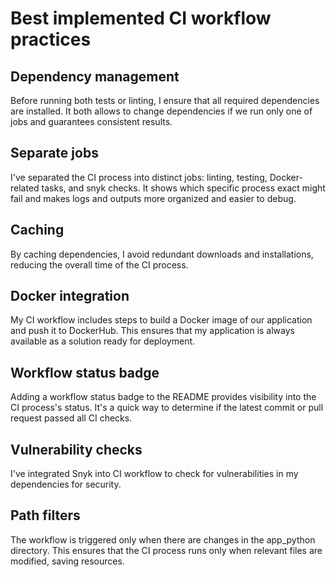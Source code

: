 # Best implemented CI workflow practices

## Dependency management

Before running both tests or linting, I ensure that all required dependencies are installed. It both allows to change dependencies if we run only one of jobs and guarantees consistent results.

## Separate jobs

I've separated the CI process into distinct jobs: linting, testing, Docker-related tasks, and snyk checks. It shows which specific process exact might fail and makes logs and outputs more organized and easier to debug.

## Caching

By caching dependencies, I avoid redundant downloads and installations, reducing the overall time of the CI process.

## Docker integration

My CI workflow includes steps to build a Docker image of our application and push it to DockerHub. This ensures that my application is always available as a solution ready for deployment.

## Workflow status badge

Adding a workflow status badge to the README provides visibility into the CI process's status. It's a quick way to determine if the latest commit or pull request passed all CI checks.

## Vulnerability checks

I've integrated Snyk into CI workflow to check for vulnerabilities in my dependencies for security.

## Path filters

The workflow is triggered only when there are changes in the app_python directory. This ensures that the CI process runs only when relevant files are modified, saving resources.
